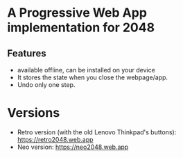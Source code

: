 # A Progressive Web App implementation for 2048
## Features
- available offline, can be installed on your device
- It stores the state when you close the webpage/app.
- Undo only one step.

# Versions
- Retro version (with the old Lenovo Thinkpad's buttons): https://retro2048.web.app
- Neo version: https://neo2048.web.app

